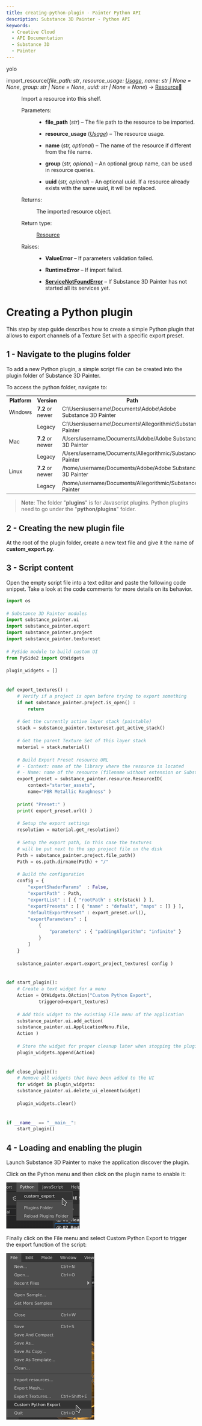 ```yaml
---
title: creating-python-plugin - Painter Python API
description: Substance 3D Painter - Python API
keywords:
  - Creative Cloud
  - API Documentation
  - Substance 3D
  - Painter
---
```


yolo

<dl class="py method">
<dt class="sig sig-object py" id="substance_painter.resource.Shelf.import_resource">
<span class="sig-name descname"><span class="pre">import_resource</span></span><span class="sig-paren">(</span><em class="sig-param"><span class="n"><span class="pre">file_path</span></span><span class="p"><span class="pre">:</span></span><span class="w"> </span><span class="n"><span class="pre">str</span></span></em>, <em class="sig-param"><span class="n"><span class="pre">resource_usage</span></span><span class="p"><span class="pre">:</span></span><span class="w"> </span><span class="n"><a class="reference internal" href="#substance_painter.resource.Usage" title="substance_painter.resource.Usage"><span class="pre">Usage</span></a></span></em>, <em class="sig-param"><span class="n"><span class="pre">name</span></span><span class="p"><span class="pre">:</span></span><span class="w"> </span><span class="n"><span class="pre">str</span><span class="w"> </span><span class="p"><span class="pre">|</span></span><span class="w"> </span><span class="pre">None</span></span><span class="w"> </span><span class="o"><span class="pre">=</span></span><span class="w"> </span><span class="default_value"><span class="pre">None</span></span></em>, <em class="sig-param"><span class="n"><span class="pre">group</span></span><span class="p"><span class="pre">:</span></span><span class="w"> </span><span class="n"><span class="pre">str</span><span class="w"> </span><span class="p"><span class="pre">|</span></span><span class="w"> </span><span class="pre">None</span></span><span class="w"> </span><span class="o"><span class="pre">=</span></span><span class="w"> </span><span class="default_value"><span class="pre">None</span></span></em>, <em class="sig-param"><span class="n"><span class="pre">uuid</span></span><span class="p"><span class="pre">:</span></span><span class="w"> </span><span class="n"><span class="pre">str</span><span class="w"> </span><span class="p"><span class="pre">|</span></span><span class="w"> </span><span class="pre">None</span></span><span class="w"> </span><span class="o"><span class="pre">=</span></span><span class="w"> </span><span class="default_value"><span class="pre">None</span></span></em><span class="sig-paren">)</span> <span class="sig-return"><span class="sig-return-icon">&#x2192;</span> <span class="sig-return-typehint"><a class="reference internal" href="#substance_painter.resource.Resource" title="substance_painter.resource.Resource"><span class="pre">Resource</span></a></span></span><a class="headerlink" href="#substance_painter.resource.Shelf.import_resource" title="Link to this definition"></a></dt>
<dd><p>Import a resource into this shelf.</p>
<dl class="field-list simple">
<dt class="field-odd">Parameters<span class="colon">:</span></dt>
<dd class="field-odd"><ul class="simple">
<li><p><strong>file_path</strong> (<em>str</em>) – The file path to the resource to be imported.</p></li>
<li><p><strong>resource_usage</strong> (<a class="reference internal" href="#substance_painter.resource.Usage" title="substance_painter.resource.Usage"><em>Usage</em></a>) – The resource usage.</p></li>
<li><p><strong>name</strong> (<em>str</em><em>, </em><em>optional</em>) – The name of the resource if different from the
file name.</p></li>
<li><p><strong>group</strong> (<em>str</em><em>, </em><em>opional</em>) – An optional group name, can be used in resource
queries.</p></li>
<li><p><strong>uuid</strong> (<em>str</em><em>, </em><em>opional</em>) – An optional uuid. If a resource already exists with
the same uuid, it will be replaced.</p></li>
</ul>
</dd>
<dt class="field-even">Returns<span class="colon">:</span></dt>
<dd class="field-even"><p>The imported resource object.</p>
</dd>
<dt class="field-odd">Return type<span class="colon">:</span></dt>
<dd class="field-odd"><p><a class="reference internal" href="#substance_painter.resource.Resource" title="substance_painter.resource.Resource">Resource</a></p>
</dd>
<dt class="field-even">Raises<span class="colon">:</span></dt>
<dd class="field-even"><ul class="simple">
<li><p><strong>ValueError</strong> – If parameters validation failed.</p></li>
<li><p><strong>RuntimeError</strong> – If import failed.</p></li>
<li><p><a class="reference internal" href="exception.html#substance_painter.exception.ServiceNotFoundError" title="substance_painter.exception.ServiceNotFoundError"><strong>ServiceNotFoundError</strong></a> – If Substance 3D Painter has not started all its
    services yet.</p></li>
</ul>
</dd>
</dl>
</dd></dl>

Creating a Python plugin
========================

This step by step guide describes how to create a simple Python plugin that allows to export channels of a Texture Set with a specific export preset.


## 1 - Navigate to the plugins folder

To add a new Python plugin, a simple script file can be created into the plugin folder of Substance 3D Painter.

To access the python folder, navigate to:

<table columnWidths="20,20,60">
	<tr>
		<th>Platform</th>
		<th>Version</th>
		<th>Path</th>
	</tr>
	<tr>
		<td>Windows</td>
		<td><strong>7.2</strong> or newer</td>
		<td>C:\Users\username\Documents\Adobe\Adobe Substance 3D Painter</td>
	</tr>
	<tr>
		<td></td>
		<td>Legacy</td>
		<td>C:\Users\username\Documents\Allegorithmic\Substance Painter</td>
	</tr>
	<tr>
		<td>Mac</td>
		<td><strong>7.2</strong> or newer</td>
		<td>/Users/username/Documents/Adobe/Adobe Substance 3D Painter</td>
	</tr>
	<tr>
		<td></td>
		<td>Legacy</td>
		<td>/Users/username/Documents/Allegorithmic/Substance Painter</td>
	</tr>
	<tr>
		<td>Linux</td>
		<td><strong>7.2</strong> or newer</td>
		<td>/home/username/Documents/Adobe/Adobe Substance 3D Painter</td>
	</tr>
	<tr>
		<td></td>
		<td>Legacy</td>
		<td>/home/username/Documents/Allegorithmic/Substance Painter</td>
	</tr>
</table>

> **Note**: The folder "**plugins**" is for Javascript plugins. Python plugins need to go under the "**python/plugins**" folder.

## 2 - Creating the new plugin file

At the root of the plugin folder, create a new text file and give it the name of **custom_export.py**.

## 3 - Script content

Open the empty script file into a text editor and paste the following code snippet. Take a look at the code comments for more details on its behavior.

```python
import os

# Substance 3D Painter modules
import substance_painter.ui
import substance_painter.export
import substance_painter.project
import substance_painter.textureset

# PySide module to build custom UI
from PySide2 import QtWidgets

plugin_widgets = []


def export_textures() :
	# Verify if a project is open before trying to export something
	if not substance_painter.project.is_open() :
		return

	# Get the currently active layer stack (paintable)
	stack = substance_painter.textureset.get_active_stack()

	# Get the parent Texture Set of this layer stack
	material = stack.material()

	# Build Export Preset resource URL
	# - Context: name of the library where the resource is located
	# - Name: name of the resource (filename without extension or Substance graph path)
	export_preset = substance_painter.resource.ResourceID(
		context="starter_assets",
		name="PBR Metallic Roughness" )

	print( "Preset:" )
	print( export_preset.url() )

	# Setup the export settings
	resolution = material.get_resolution()

	# Setup the export path, in this case the textures
	# will be put next to the spp project file on the disk
	Path = substance_painter.project.file_path()
	Path = os.path.dirname(Path) + "/"

	# Build the configuration
	config = {
		"exportShaderParams"  : False,
		"exportPath" : Path,
		"exportList" : [ { "rootPath" : str(stack) } ],
		"exportPresets" : [ { "name" : "default", "maps" : [] } ],
		"defaultExportPreset" : export_preset.url(),
		"exportParameters" : [
			{
				"parameters" : { "paddingAlgorithm": "infinite" }
			}
		]
	}

	substance_painter.export.export_project_textures( config )


def start_plugin():
	# Create a text widget for a menu
	Action = QtWidgets.QAction("Custom Python Export",
			triggered=export_textures)

	# Add this widget to the existing File menu of the application
	substance_painter.ui.add_action(
	substance_painter.ui.ApplicationMenu.File,
	Action )

	# Store the widget for proper cleanup later when stopping the plugin
	plugin_widgets.append(Action)


def close_plugin():
	# Remove all widgets that have been added to the UI
	for widget in plugin_widgets:
	substance_painter.ui.delete_ui_element(widget)

	plugin_widgets.clear()


if __name__ == "__main__":
	start_plugin()
```

## 4 - Loading and enabling the plugin

Launch Substance 3D Painter to make the application discover the plugin.

Click on the Python menu and then click on the plugin name to enable it:

![Enable plugin](img/enable-python-plugin.png)

Finally click on the File menu and select Custom Python Export to trigger the export function of the script:

![Run plugin](img/export-textures-python.png)